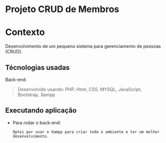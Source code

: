 # Projeto CRUD de Membros

# Contexto

Desenvolvimento de um pequeno sistema para gerenciamento de pessoas (CRUD).

## Técnologias usadas

Back-end:
> Desenvolvido usando: PHP, Html, CSS, MYSQL, JavaScript, Bootstrap, Xampp

## Executando aplicação

* Para rodar o back-end:

  ```
  Optei por usar o Xampp para criar todo o ambiente e ter um melhor desenvolvimento.
  ```
